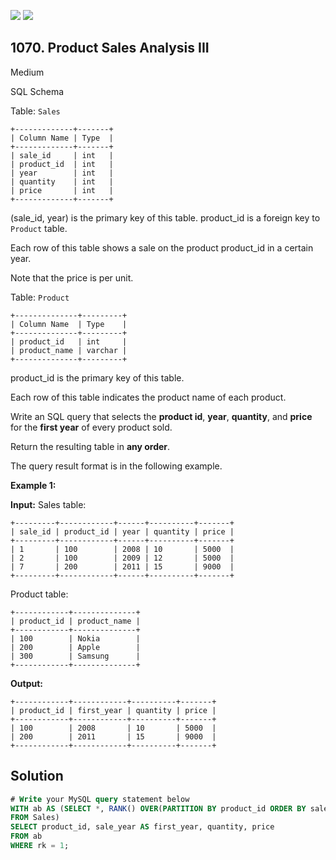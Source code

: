 [![](https://img.shields.io/github/stars/javadev/LeetCode-in-Java?label=Stars&style=flat-square)](https://github.com/javadev/LeetCode-in-Java)
[![](https://img.shields.io/github/forks/javadev/LeetCode-in-Java?label=Fork%20me%20on%20GitHub%20&style=flat-square)](https://github.com/javadev/LeetCode-in-Java/fork)

## 1070\. Product Sales Analysis III

Medium

SQL Schema

Table: `Sales`

    +-------------+-------+ 
    | Column Name | Type  | 
    +-------------+-------+ 
    | sale_id     | int   | 
    | product_id  | int   | 
    | year        | int   | 
    | quantity    | int   | 
    | price       | int   | 
    +-------------+-------+ 

(sale_id, year) is the primary key of this table. product_id is a foreign key to `Product` table.

Each row of this table shows a sale on the product product_id in a certain year.

Note that the price is per unit.

Table: `Product`

    +--------------+---------+ 
    | Column Name  | Type    | 
    +--------------+---------+ 
    | product_id   | int     | 
    | product_name | varchar | 
    +--------------+---------+ 

product_id is the primary key of this table.

Each row of this table indicates the product name of each product.

Write an SQL query that selects the **product id**, **year**, **quantity**, and **price** for the **first year** of every product sold.

Return the resulting table in **any order**.

The query result format is in the following example.

**Example 1:**

**Input:** Sales table:

    +---------+------------+------+----------+-------+ 
    | sale_id | product_id | year | quantity | price | 
    +---------+------------+------+----------+-------+ 
    | 1       | 100        | 2008 | 10       | 5000  | 
    | 2       | 100        | 2009 | 12       | 5000  | 
    | 7       | 200        | 2011 | 15       | 9000  | 
    +---------+------------+------+----------+-------+ 

Product table:

    +------------+--------------+ 
    | product_id | product_name | 
    +------------+--------------+ 
    | 100        | Nokia        | 
    | 200        | Apple        | 
    | 300        | Samsung      | 
    +------------+--------------+

**Output:**

    +------------+------------+----------+-------+ 
    | product_id | first_year | quantity | price | 
    +------------+------------+----------+-------+ 
    | 100        | 2008       | 10       | 5000  | 
    | 200        | 2011       | 15       | 9000  | 
    +------------+------------+----------+-------+

## Solution

```sql
# Write your MySQL query statement below
WITH ab AS (SELECT *, RANK() OVER(PARTITION BY product_id ORDER BY sale_year ASC) AS rk
FROM Sales)
SELECT product_id, sale_year AS first_year, quantity, price
FROM ab
WHERE rk = 1;
```